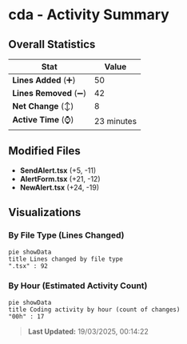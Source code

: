 # cda - Activity Summary 

## Overall Statistics

| Stat                   | Value                                                             |
| ---------------------- | ----------------------------------------------------------------- |
| **Lines Added** (➕)   | 50                                          |
| **Lines Removed** (➖) | 42                                        |
| **Net Change** (↕)    | 8                |
| **Active Time** (⌚)   | 23 minutes |


## Modified Files
- **SendAlert.tsx** (+5, -11)
- **AlertForm.tsx** (+21, -12)
- **NewAlert.tsx** (+24, -19)

## Visualizations

### By File Type (Lines Changed)

```mermaid
pie showData
title Lines changed by file type
".tsx" : 92
```

### By Hour (Estimated Activity Count)

```mermaid
pie showData
title Coding activity by hour (count of changes)
"00h" : 17
```


> **Last Updated:** 19/03/2025, 00:14:22